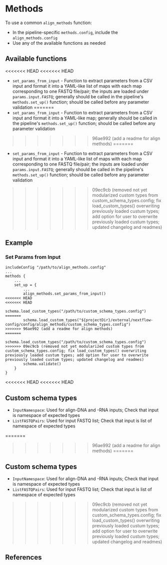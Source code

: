 # Methods

To use a common `align_methods` function:
- In the pipeline-specific `methods.config`, include the `align_methods.config`
- Use any of the available functions as needed

## Available functions
<<<<<<< HEAD
<<<<<<< HEAD
- `set_params_from_input` - Function to extract parameters from a CSV input and format it into a YAML-like list of maps with each map corresponding to one FASTQ file/pair; the inputs are loaded under `params.input.FASTQ`; generally should be called in the pipeline's `methods.set_up()` function; should be called before any parameter validation
=======
- `set_params_from_input` - Function to extract parameters from a CSV input and format it into a YAML-like map; generally should be called in the pipeline's `methods.set_up()` function; should be called before any parameter validation
>>>>>>> 96ae992 (add a readme for align methods)
=======
- `set_params_from_input` - Function to extract parameters from a CSV input and format it into a YAML-like list of maps with each map corresponding to one FASTQ file/pair; the inputs are loaded under `params.input.FASTQ`; generally should be called in the pipeline's `methods.set_up()` function; should be called before any parameter validation
>>>>>>> 09ec9cb (removed not yet modularized custom types from custom_schema_types.config; fix load_custom_types() overwriting previously loaded custum types; add option for user to overwrite previously loaded custum types; updated changelog and readmes)

## Example

### Set Params from Input
```Nextflow
includeConfig "/path/to/align_methods.config"
...
methods {
    ...
    set_up = {
        ...
        align_methods.set_params_from_input()
<<<<<<< HEAD
<<<<<<< HEAD
        schema.load_custom_types("/path/to/custom_schema_types.config")
=======
        schema.load_custom_types("${projectDir}/external/nextflow-config/config/align_methods/custom_schema_types.config")
>>>>>>> 96ae992 (add a readme for align methods)
=======
        schema.load_custom_types("/path/to/custom_schema_types.config")
>>>>>>> 09ec9cb (removed not yet modularized custom types from custom_schema_types.config; fix load_custom_types() overwriting previously loaded custum types; add option for user to overwrite previously loaded custum types; updated changelog and readmes)
        schema.validate()
    }
}
```

<<<<<<< HEAD
<<<<<<< HEAD
## Custom schema types
- `InputNamespace`: Used for align-DNA and -RNA inputs; Check that input is namespace of expected types
- `ListFASTQPairs`: Used for input FASTQ list; Check that input is list of namespace of expected types

=======
>>>>>>> 96ae992 (add a readme for align methods)
=======
## Custom schema types
- `InputNamespace`: Used for align-DNA and -RNA inputs; Check that input is namespace of expected types
- `ListFASTQPairs`: Used for input FASTQ list; Check that input is list of namespace of expected types

>>>>>>> 09ec9cb (removed not yet modularized custom types from custom_schema_types.config; fix load_custom_types() overwriting previously loaded custum types; add option for user to overwrite previously loaded custum types; updated changelog and readmes)
## References
